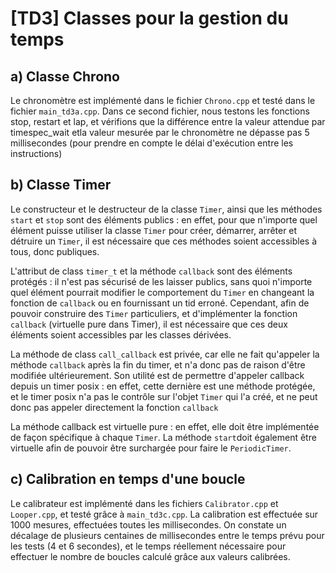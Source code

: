 # [TD3] Classes pour la gestion du temps

## a) Classe Chrono

Le chronomètre est implémenté dans le fichier `Chrono.cpp` et testé dans le fichier `main_td3a.cpp`.
Dans ce second fichier, nous testons les fonctions stop, restart et lap, et vérifions que la différence entre la valeur attendue par timespec_wait etla valeur mesurée par le chronomètre ne dépasse pas 5 millisecondes (pour prendre en compte le délai d'exécution entre les instructions)

## b) Classe Timer

Le constructeur et le destructeur de la classe `Timer`, ainsi que les méthodes `start` et `stop` sont des éléments publics : en effet, pour que n'importe quel élément puisse utiliser la classe `Timer` pour créer, démarrer, arrêter et détruire un `Timer`, il est nécessaire que ces méthodes soient accessibles à tous, donc publiques.

L'attribut de class `timer_t` et la méthode `callback` sont des éléments protégés : il n'est pas sécurisé de les laisser publics, sans quoi n'importe quel élément pourrait modifier le comportement du `Timer` en changeant la fonction de `callback` ou en fournissant un tid erroné. Cependant, afin de pouvoir construire des `Timer` particuliers, et d'implémenter la fonction `callback` (virtuelle pure dans Timer), il est nécessaire que ces deux éléments soient accessibles par les classes dérivées. 

La méthode de class `call_callback` est privée, car elle ne fait qu'appeler la méthode `callback` après la fin du timer, et n'a donc pas de raison d'être modifiée ultérieurement. Son utilité est de permettre d'appeler callback depuis un timer posix : en effet, cette dernière est une méthode protégée, et le timer posix n'a pas le contrôle sur l'objet `Timer` qui l'a créé, et ne peut donc pas appeler directement la fonction `callback`

La méthode callback est virtuelle pure : en effet, elle doit être implémentée de façon spécifique à chaque `Timer`.
La méthode `start`doit également être virtuelle afin de pouvoir être surchargée pour faire le `PeriodicTimer`.

## c) Calibration en temps d'une boucle

Le calibrateur est implémenté dans les fichiers `Calibrator.cpp` et `Looper.cpp`, et testé grâce à `main_td3c.cpp`.
La calibration est effectuée sur 1000 mesures, effectuées toutes les millisecondes. 
On constate un décalage de plusieurs centaines de millisecondes entre le temps prévu pour les tests (4 et 6 secondes), et le temps réellement nécessaire pour effectuer le nombre de boucles calculé grâce aux valeurs calibrées.
